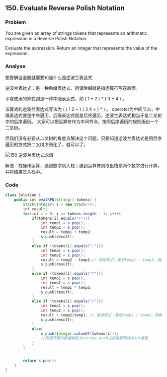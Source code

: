 ## 150. Evaluate Reverse Polish Notation

### Problem

You are given an array of strings tokens that represents an arithmetic expression in a Reverse Polish Notation.

Evaluate the expression. Return an integer that represents the value of the expression.

### Analyse
想要解这道题就需要知道什么是逆波兰表达式

逆波兰表达式：是一种后缀表达式，所谓后缀就是指运算符写在后面。

平常使用的算式则是一种中缀表达式，如 ( 1 + 2 ) * ( 3 + 4 ) 。

该算式的逆波兰表达式写法为 ( ( 1 2 + ) ( 3 4 + ) * ) 。 operator为中间节点，中缀表达式就是中序遍历，后缀表达式就是后序遍历，逆波兰表达式相当于是二叉树中的后序遍历。 大家可以把运算符作为中间节点，按照后序遍历的规则画出一个二叉树。

但我们没有必要从二叉树的角度去解决这个问题，只要知道逆波兰表达式是用后序遍历的方式把二叉树序列化了，就可以了。

![150 逆波兰表达式求值](https://github.com/liu2su/leetcode/assets/96462566/c9b3d0f2-7c8e-428d-948f-6dd8ce777e6f)

解法：栈操作运算，遇到数字则入栈；遇到运算符则取出栈顶两个数字进行计算，并将结果压入栈中。
### Code
```java
class Solution {
    public int evalRPN(String[] tokens) {
        Stack<Integer> s = new Stack<>();
        int result;
        for(int i = 0; i <= tokens.length - 1; i++){
            if(tokens[i].equals("+")){
                int temp1 = s.pop();
                int temp2 = s.pop();
                result = temp1 + temp2;
                s.push(result);
            }
            else if (tokens[i].equals("-")){
                int temp1 = s.pop();
                int temp2 = s.pop();
                result = temp2 - temp1;// 错误笔记：要用temp2 - temp1，减数被减数关系不能搞反
                s.push(result);
            }
            else if (tokens[i].equals("*")){
                int temp1 = s.pop();
                int temp2 = s.pop();
                result = temp1 * temp2;
                s.push(result);
            }
            else if (tokens[i].equals("/")){
                int temp1 = s.pop();
                int temp2 = s.pop();
                result = temp2/temp1; // 错误笔记：要用temp2 / temp1，除数被除数关系不能搞反
                s.push(result);
            }
            else{
                s.push(Integer.valueOf(tokens[i]));
                //数组元素的数据类型为string，push之前需要转换为int类型
            }
        }


        return s.pop();
    }
}
```
